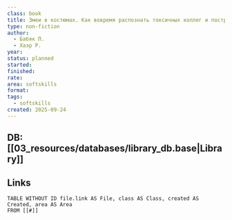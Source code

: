 ```yaml
---
class: book
title: Змеи в костюмах. Как вовремя распознать токсичных коллег и пострадать от их деструктивных действий
type: non-fiction
author:
  - Бабяк П.
  - Хаэр Р.
year:
status: planned
started:
finished:
rate:
area: softskills
format:
tags:
  - softskills
created: 2025-09-24
---
```

## DB: [[03_resources/databases/library_db.base|Library]]

## Links

```dataview
TABLE WITHOUT ID file.link AS File, class AS Class, created AS Created, area AS Area
FROM [[#]]
````